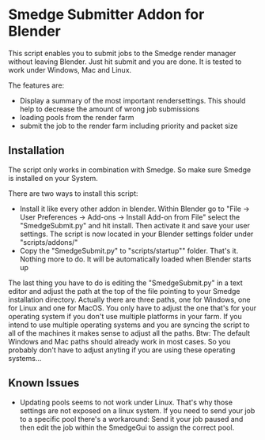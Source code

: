 ﻿# Smedge Submitter Addon for Blender

This script enables you to submit jobs to the Smedge render manager without leaving Blender. Just hit submit and you are done. It is tested to work under Windows, Mac and Linux.

The features are:
- Display a summary of the most important rendersettings. This should help to decrease the amount of wrong job submissions
- loading pools from the render farm
- submit the job to the render farm including priority and packet size


## Installation
The script only works in combination with Smedge. So make sure Smedge is installed on your System.

There are two ways to install this script:
- Install it like every other addon in blender. Within Blender go to "File -> User Preferences -> Add-ons -> Install Add-on from File" select the "SmedgeSubmit.py" and hit install. Then activate it and save your user settings. The script is now located in your Blender settings folder under "scripts/addons/"
- Copy the "SmedgeSubmit.py" to "scripts/startup"" folder. That's it. Nothing more to do. It will be automatically loaded when Blender starts up

The last thing you have to do is editing the "SmedgeSubmit.py" in a text editor and adjust the path at the top of the file pointing to your Smedge installation directory. 
Actually there are three paths, one for Windows, one for Linux and one for MacOS. You only have to adjust the one that's for your operating system if you don't use multiple platforms in your farm. If you intend to use multiple operating systems and you are syncing the script to all of the machines it makes sense to adjust all the paths.
Btw: The default Windows and Mac paths should already work in most cases. So you probably don't have to adjust anyting if you are using these operating systems...

## Known Issues

- Updating pools seems to not work under Linux. That's why those settings are not exposed on a linux system. If you need to send your job to a specific pool there's a workaround: Send it your job paused and then edit the job within the SmedgeGui to assign the correct pool.










